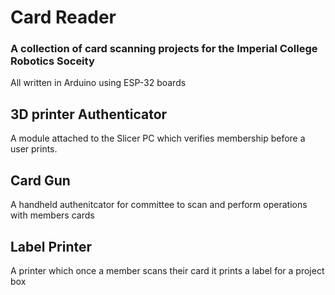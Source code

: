 # Card Reader

### A collection of card scanning projects for the Imperial College Robotics Soceity

All written in Arduino using ESP-32 boards


## 3D printer Authenticator
A module attached to the Slicer PC which verifies membership before a user prints.


## Card Gun
A handheld authenitcator for committee to scan and perform operations with members cards



## Label Printer
A printer which once a member scans their card it prints a label for a project box
